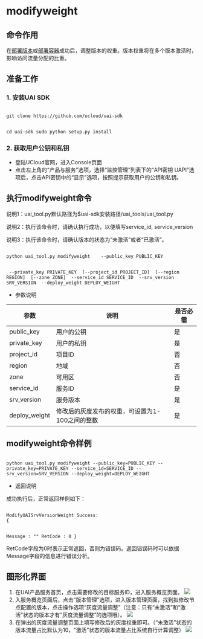 
# modifyweight
## 命令作用
在[部署版本](uai-inference/use/oplist/deploy)或[部署容器](uai-inference/use/oplist/deploydocker)成功后，调整版本的权重。版本权重将在多个版本激活时，影响访问流量分配的比重。 

## 准备工作
### 1. 安装UAI SDK

<code>
git clone https://github.com/ucloud/uai-sdk

cd uai-sdk
sudo python setup.py install
</code>

### 2. 获取用户公钥和私钥 

  * 登陆UCloud官网，进入Console页面
  * 点击左上角的“产品与服务”选项，选择“监控管理”列表下的“API密钥 UAPI”选项后，点击API密钥中的“显示”选项，按照提示获取用户的公钥和私钥。



## 执行modifyweight命令

说明1：uai\_tool.py默认路径为$uai-sdk安装路径/uai\_tools/uai\_tool.py 

说明2：执行该命令时，请确认[](uai-inference/use/oplist/deploydocker)执行成功，以便填写service\_id, service\_version 

说明3：执行该命令时，请确认版本的状态为“未激活”或者“已激活”。

<code>
python uai_tool.py modifyweight    --public_key PUBLIC_KEY

​          	                   --private_key PRIVATE_KEY
​			  	   [--project_id PROJECT_ID]
​			           [--region REGION]
​          			   [--zone ZONE]
​                 	  	   --service_id SERVICE_ID
​                         	   --srv_version SRV_VERSION
​			  	   --deploy_weight DEPLOY_WEIGHT
</code>

  * 参数说明

| 参数 | 说明 | 是否必需 |
| ---- | ---- | -------- |
|public\_key |用户的公钥|是|
|private\_key |用户的私钥|是|
|project\_id|项目ID|否|
| region   	 | 地域                	        | 否         |
| zone           | 可用区				| 否         |
|service\_id |服务ID|是|
|srv\_version |服务版本|是|
|deploy\_weight|修改后的灰度发布的权重，可设置为1-100之间的整数|是|

## modifyweight命令样例

<code>
python uai_tool.py modifyweight --public_key=PUBLIC_KEY --private_key=PRIVATE_KEY --service_id=SERVICE_ID --srv_version=SRV_VERSION --deploy_weight=DEPLOY_WEIGHT
</code>

  * 返回说明

成功执行后，正常返回样例如下：

<code>
ModifyUAISrvVersionWeight Success:
{

Message : ""
RetCode : 0
}
</code>

RetCode字段为0时表示正常返回，否则为错误码。返回错误码时可以依据Message字段的信息进行错误分析。


## 图形化界面

1. 在UAI产品服务首页，点击需要修改的目标服务ID，进入服务概览页面。 
![](ai/uai-inference/images/use/oplist/modifyweight/modifyweight0.png)
2. 入服务概览页面后，点击“版本管理”选项，进入版本管理页面，找到拟修改节点配置的版本，点击操作选项“灰度流量调整”（注意：只有“未激活”和“激活”状态的版本才有“灰度流量调整”的选项哦）。 
![](ai/uai-inference/images/use/oplist/modifyweight/modifyweight1.png)
3. 在弹出的灰度流量调整页面上填写修改后的灰度权重即可。（“未激活”状态的版本流量占比默认为10，“激活”状态的版本流量占比系统自行计算调整）
![](ai/uai-inference/images/use/oplist/modifyweight/modifyweight2.png)

